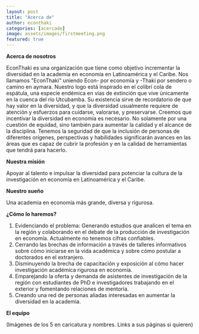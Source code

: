 ```yaml
---
layout: post
title: "Acerca de"
author: econthaki
categories: [acercade]
image: assets/images/firstmeeting.png
featured: true
---
```


**Acerca de nosotros**

EconThaki es una organización que tiene como objetivo incrementar la diversidad en la academia en economía en Latinoamérica y el Caribe. Nos llamamos &quot;EconThaki&quot; uniendo Econ- por economía y -Thaki por sendero o camino en aymara. Nuestro logo está inspirado en el colibrí cola de espátula, una especie endémica en vías de extinción que vive únicamente en la cuenca del río Utcubamba. Su existencia sirve de recordatorio de que hay valor en la diversidad, y que la diversidad usualmente requiere de atención y esfuerzos para cuidarse, valorarse, y preservarse. Creemos que incentivar la diversidad en economía es necesario. No solamente por una cuestión de equidad, sino también para aumentar la calidad y el alcance de la disciplina. Tenemos la seguridad de que la inclusión de personas de diferentes orígenes, perspectivas y habilidades significarán avances en las áreas que es capaz de cubrir la profesión y en la calidad de herramientas que tendrá para hacerlo.

**Nuestra misión**

Apoyar al talento e impulsar la diversidad para potenciar la cultura de la investigación en economía en Latinoamérica y el Caribe.

**Nuestro sueño**

Una academia en economía más grande, diversa y rigurosa.

**¿Cómo lo haremos?**

1. Evidenciando el problema: Generando estudios que analicen el tema en la región y colaborando en el debate de la producción de investigación en economía. Actualmente no tenemos cifras confiables.
2. Cerrando las brechas de información a través de talleres informativos sobre cómo iniciarse en la vida académica y sobre cómo postular a doctorados en el extranjero.
3. Disminuyendo la brecha de capacitación y exposición al cómo hacer investigación académica rigurosa en economía.
4. Emparejando la oferta y demanda de asistentes de investigación de la región con estudiantes de PhD e investigadores trabajando en el exterior y fomentando relaciones de mentoría.
5. Creando una red de personas aliadas interesadas en aumentar la diversidad en la academia.

**El equipo**

(Imágenes de los 5 en caricatura y nombres. Links a sus páginas si quieren)

